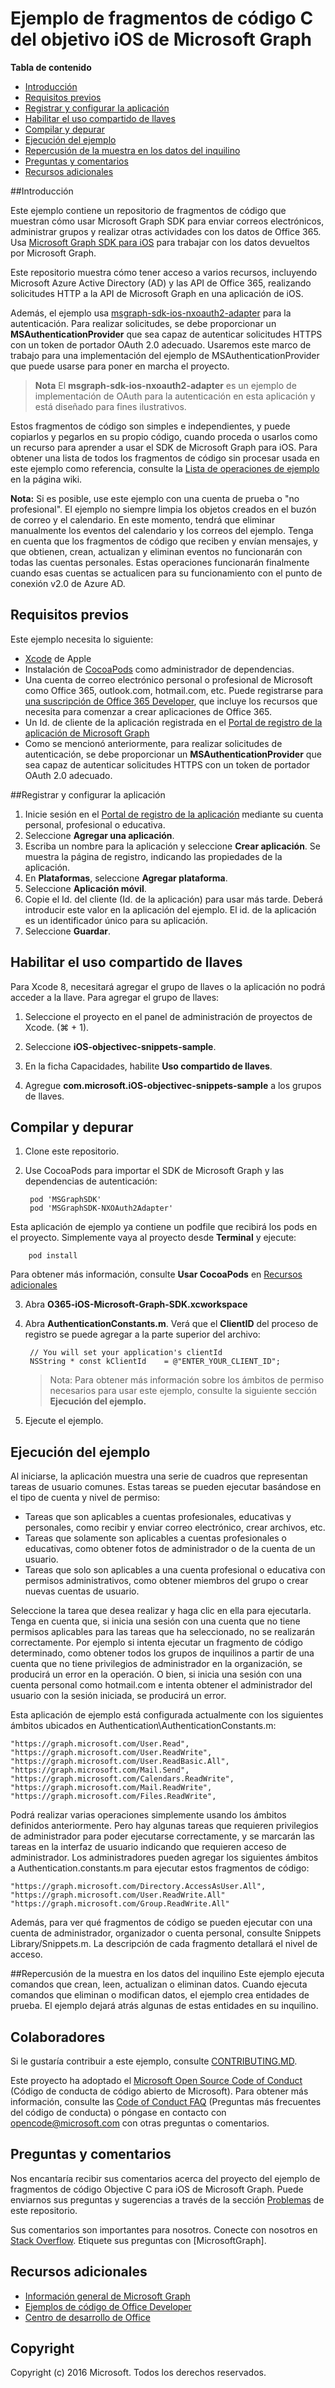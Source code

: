 # <a name="microsoft-graph-ios-objective-c-snippets-sample"></a>Ejemplo de fragmentos de código C del objetivo iOS de Microsoft Graph

**Tabla de contenido**

* [Introducción](#introduction)
* [Requisitos previos](#prerequisites)
* [Registrar y configurar la aplicación](#register)
* [Habilitar el uso compartido de llaves](#keychain)
* [Compilar y depurar](#build)
* [Ejecución del ejemplo](#run)
* [Repercusión de la muestra en los datos del inquilino](#how-the-sample-affects-your-tenant-data)
* [Preguntas y comentarios](#questions)
* [Recursos adicionales](#additional-resources)

<a name="introduction"></a>
##<a name="introduction"></a>Introducción

Este ejemplo contiene un repositorio de fragmentos de código que muestran cómo usar Microsoft Graph SDK para enviar correos electrónicos, administrar grupos y realizar otras actividades con los datos de Office 365. Usa [Microsoft Graph SDK para iOS](https://github.com/microsoftgraph/msgraph-sdk-ios) para trabajar con los datos devueltos por Microsoft Graph.

Este repositorio muestra cómo tener acceso a varios recursos, incluyendo Microsoft Azure Active Directory (AD) y las API de Office 365, realizando solicitudes HTTP a la API de Microsoft Graph en una aplicación de iOS. 

Además, el ejemplo usa [msgraph-sdk-ios-nxoauth2-adapter](https://github.com/microsoftgraph/msgraph-sdk-ios-nxoauth2-adapter) para la autenticación. Para realizar solicitudes, se debe proporcionar un **MSAuthenticationProvider** que sea capaz de autenticar solicitudes HTTPS con un token de portador OAuth 2.0 adecuado. Usaremos este marco de trabajo para una implementación del ejemplo de MSAuthenticationProvider que puede usarse para poner en marcha el proyecto.

 > **Nota** El **msgraph-sdk-ios-nxoauth2-adapter** es un ejemplo de implementación de OAuth para la autenticación en esta aplicación y está diseñado para fines ilustrativos.

Estos fragmentos de código son simples e independientes, y puede copiarlos y pegarlos en su propio código, cuando proceda o usarlos como un recurso para aprender a usar el SDK de Microsoft Graph para iOS. Para obtener una lista de todos los fragmentos de código sin procesar usada en este ejemplo como referencia, consulte la [Lista de operaciones de ejemplo](https://github.com/microsoftgraph/iOS-objectiveC-snippets-sample/wiki/Sample-Operations-List) en la página wiki.

**Nota:** Si es posible, use este ejemplo con una cuenta de prueba o "no profesional". El ejemplo no siempre limpia los objetos creados en el buzón de correo y el calendario. En este momento, tendrá que eliminar manualmente los eventos del calendario y los correos del ejemplo. Tenga en cuenta que los fragmentos de código que reciben y envían mensajes, y que obtienen, crean, actualizan y eliminan eventos no funcionarán con todas las cuentas personales. Estas operaciones funcionarán finalmente cuando esas cuentas se actualicen para su funcionamiento con el punto de conexión v2.0 de Azure AD.

 

<a name="prerequisites"></a>
## <a name="prerequisites"></a>Requisitos previos ##

Este ejemplo necesita lo siguiente:  
* [Xcode](https://developer.apple.com/xcode/downloads/) de Apple
* Instalación de [CocoaPods](https://guides.cocoapods.org/using/using-cocoapods.html) como administrador de dependencias.
* Una cuenta de correo electrónico personal o profesional de Microsoft como Office 365, outlook.com, hotmail.com, etc. Puede registrarse para [una suscripción de Office 365 Developer](https://aka.ms/devprogramsignup), que incluye los recursos que necesita para comenzar a crear aplicaciones de Office 365.
* Un Id. de cliente de la aplicación registrada en el [Portal de registro de la aplicación de Microsoft Graph](https://graph.microsoft.io/en-us/app-registration)
* Como se mencionó anteriormente, para realizar solicitudes de autenticación, se debe proporcionar un **MSAuthenticationProvider** que sea capaz de autenticar solicitudes HTTPS con un token de portador OAuth 2.0 adecuado. 


      
<a name="register"></a>
##<a name="register-and-configure-the-app"></a>Registrar y configurar la aplicación

1. Inicie sesión en el [Portal de registro de la aplicación](https://apps.dev.microsoft.com/) mediante su cuenta personal, profesional o educativa.  
2. Seleccione **Agregar una aplicación**.  
3. Escriba un nombre para la aplicación y seleccione **Crear aplicación**. Se muestra la página de registro, indicando las propiedades de la aplicación.  
4. En **Plataformas**, seleccione **Agregar plataforma**.  
5. Seleccione **Aplicación móvil**.  
6. Copie el Id. del cliente (Id. de la aplicación) para usar más tarde. Deberá introducir este valor en la aplicación del ejemplo. El id. de la aplicación es un identificador único para su aplicación.   
7. Seleccione **Guardar**.  

<a name="keychain"></a>
## <a name="enable-keychain-sharing"></a>Habilitar el uso compartido de llaves
 
Para Xcode 8, necesitará agregar el grupo de llaves o la aplicación no podrá acceder a la llave. Para agregar el grupo de llaves:
 
1. Seleccione el proyecto en el panel de administración de proyectos de Xcode. (⌘ + 1).
 
2. Seleccione **iOS-objectivec-snippets-sample**.
 
3. En la ficha Capacidades, habilite **Uso compartido de llaves**.
 
4. Agregue **com.microsoft.iOS-objectivec-snippets-sample** a los grupos de llaves.

<a name="build"></a>
## <a name="build-and-debug"></a>Compilar y depurar ##

1. Clone este repositorio.
2. Use CocoaPods para importar el SDK de Microsoft Graph y las dependencias de autenticación:

        pod 'MSGraphSDK'
        pod 'MSGraphSDK-NXOAuth2Adapter'


 Esta aplicación de ejemplo ya contiene un podfile que recibirá los pods en el proyecto. Simplemente vaya al proyecto desde **Terminal** y ejecute:

        pod install

   Para obtener más información, consulte **Usar CocoaPods** en [Recursos adicionales](#AdditionalResources)

3. Abra **O365-iOS-Microsoft-Graph-SDK.xcworkspace**
4. Abra **AuthenticationConstants.m**. Verá que el **ClientID** del proceso de registro se puede agregar a la parte superior del archivo:

        // You will set your application's clientId
        NSString * const kClientId    = @"ENTER_YOUR_CLIENT_ID";

    > Nota: Para obtener más información sobre los ámbitos de permiso necesarios para usar este ejemplo, consulte la siguiente sección **Ejecución del ejemplo.**
5. Ejecute el ejemplo.

<a name="run"></a>
## <a name="running-the-sample"></a>Ejecución del ejemplo

Al iniciarse, la aplicación muestra una serie de cuadros que representan tareas de usuario comunes. Estas tareas se pueden ejecutar basándose en el tipo de cuenta y nivel de permiso:

- Tareas que son aplicables a cuentas profesionales, educativas y personales, como recibir y enviar correo electrónico, crear archivos, etc.
- Tareas que solamente son aplicables a cuentas profesionales o educativas, como obtener fotos de administrador o de la cuenta de un usuario.
- Tareas que solo son aplicables a una cuenta profesional o educativa con permisos administrativos, como obtener miembros del grupo o crear nuevas cuentas de usuario.

Seleccione la tarea que desea realizar y haga clic en ella para ejecutarla. Tenga en cuenta que, si inicia una sesión con una cuenta que no tiene permisos aplicables para las tareas que ha seleccionado, no se realizarán correctamente. Por ejemplo si intenta ejecutar un fragmento de código determinado, como obtener todos los grupos de inquilinos a partir de una cuenta que no tiene privilegios de administrador en la organización, se producirá un error en la operación. O bien, si inicia una sesión con una cuenta personal como hotmail.com e intenta obtener el administrador del usuario con la sesión iniciada, se producirá un error.

Esta aplicación de ejemplo está configurada actualmente con los siguientes ámbitos ubicados en Authentication\AuthenticationConstants.m:

    "https://graph.microsoft.com/User.Read",
    "https://graph.microsoft.com/User.ReadWrite",
    "https://graph.microsoft.com/User.ReadBasic.All",
    "https://graph.microsoft.com/Mail.Send",
    "https://graph.microsoft.com/Calendars.ReadWrite",
    "https://graph.microsoft.com/Mail.ReadWrite",
    "https://graph.microsoft.com/Files.ReadWrite",

Podrá realizar varias operaciones simplemente usando los ámbitos definidos anteriormente. Pero hay algunas tareas que requieren privilegios de administrador para poder ejecutarse correctamente, y se marcarán las tareas en la interfaz de usuario indicando que requieren acceso de administrador. Los administradores pueden agregar los siguientes ámbitos a Authentication.constants.m para ejecutar estos fragmentos de código:

    "https://graph.microsoft.com/Directory.AccessAsUser.All",
    "https://graph.microsoft.com/User.ReadWrite.All"
    "https://graph.microsoft.com/Group.ReadWrite.All"

Además, para ver qué fragmentos de código se pueden ejecutar con una cuenta de administrador, organizador o cuenta personal, consulte Snippets Library/Snippets.m. La descripción de cada fragmento detallará el nivel de acceso.

<a name="#how-the-sample-affects-your-tenant-data"></a>
##<a name="how-the-sample-affects-your-tenant-data"></a>Repercusión de la muestra en los datos del inquilino
Este ejemplo ejecuta comandos que crean, leen, actualizan o eliminan datos. Cuando ejecuta comandos que eliminan o modifican datos, el ejemplo crea entidades de prueba. El ejemplo dejará atrás algunas de estas entidades en su inquilino.

<a name="contributing"></a>
## <a name="contributing"></a>Colaboradores ##

Si le gustaría contribuir a este ejemplo, consulte [CONTRIBUTING.MD](/CONTRIBUTING.md).

Este proyecto ha adoptado el [Microsoft Open Source Code of Conduct](https://opensource.microsoft.com/codeofconduct/) (Código de conducta de código abierto de Microsoft). Para obtener más información, consulte las [Code of Conduct FAQ](https://opensource.microsoft.com/codeofconduct/faq/) (Preguntas más frecuentes del código de conducta) o póngase en contacto con [opencode@microsoft.com](mailto:opencode@microsoft.com) con otras preguntas o comentarios.

<a name="questions"></a>
## <a name="questions-and-comments"></a>Preguntas y comentarios

Nos encantaría recibir sus comentarios acerca del proyecto del ejemplo de fragmentos de código Objective C para iOS de Microsoft Graph. Puede enviarnos sus preguntas y sugerencias a través de la sección [Problemas](https://github.com/microsoftgraph/iOS-objectiveC-snippets-sample/issues) de este repositorio.

Sus comentarios son importantes para nosotros. Conecte con nosotros en [Stack Overflow](http://stackoverflow.com/questions/tagged/office365+or+microsoftgraph). Etiquete sus preguntas con [MicrosoftGraph].

<a name="additional-resources"></a>
## <a name="additional-resources"></a>Recursos adicionales ##

- [Información general de Microsoft Graph](http://graph.microsoft.io)
- [Ejemplos de código de Office Developer](http://dev.office.com/code-samples)
- [Centro de desarrollo de Office](http://dev.office.com/)


## <a name="copyright"></a>Copyright
Copyright (c) 2016 Microsoft. Todos los derechos reservados.
